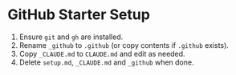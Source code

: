 # GitHub Starter Setup

1. Ensure `git` and `gh` are installed.
2. Rename `_github` to `.github` (or copy contents if `.github` exists).
3. Copy `_CLAUDE.md` to `CLAUDE.md` and edit as needed.
4. Delete `setup.md`, `_CLAUDE.md` and `_github` when done.
